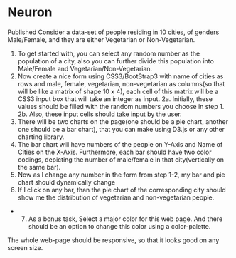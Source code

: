 # Neuron
Published
Consider a data-set of people residing in 10 cities, of genders Male/Female, and they are either Vegetarian or Non-Vegetarian. 
1. To get started with, you can select any random number as the population of a city, also you can further divide this population into Male/Female and Vegetarian/Non-Vegetarian.
2. Now create a nice form using CSS3/BootStrap3 with name of cities as rows and male, female, vegetarian, non-vegetarian as columns(so that will be like a  matrix of shape 10 x 4), each cell of this matrix will be a CSS3 input box that will take an integer as input. 
      2a. Initially, these values  should be filled with the random numbers you choose in step 1.
      2b. Also, these input cells should take input by the user.
3. There will be two charts on the page(one should be a pie chart, another one should be a bar chart), that you can make using D3.js or any other charting library.
4. The bar chart will have numbers of the people on Y-Axis and Name of Cities on the X-Axis. Furthermore, each bar should have two color codings, depicting the number of male/female in that city(vertically on the same bar).
5. Now as I change any number in the form from step 1-2, my bar and pie chart should dynamically change
6. If I click on any bar, than the pie chart of the corresponding city should show me the distribution of vegetarian and non-vegetarian people.
* 7. As a bonus task, Select a major color for this web page. And there should be an option to change this color using a color-palette.

The whole web-page should be responsive, so that it looks good on any screen size.
